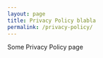 ```yaml
---
layout: page
title: Privacy Policy blabla
permalink: /privacy-policy/
---
```


Some Privacy Policy page

